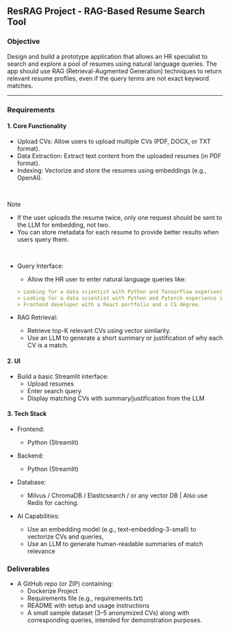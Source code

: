 ## ResRAG Project - RAG-Based Resume Search Tool

### Objective

Design and build a prototype application that allows an HR specialist to search and explore a pool of resumes using natural language queries. 
The app should use RAG (Retrieval-Augmented Generation) techniques to return relevant resume profiles, even if the query terms are not exact keyword matches.

---

### Requirements

#### 1. Core Functionality
- Upload CVs: Allow users to upload multiple CVs (PDF, DOCX, or TXT format).
- Data Extraction: Extract text content from the uploaded resumes (in PDF format).
- Indexing: Vectorize and store the resumes using embeddings (e.g., OpenAI).

<br>

> [!NOTE]
> - If the user uploads the resume twice, only one request should be sent to the LLM
for embedding, not two.
> - You can store metadata for each resume to provide better results when users
query them.
<br>

- Query Interface: 
    - Allow the HR user to enter natural language queries like:

    ```md
    > Looking for a data scientist with Python and TensorFlow experience in Germany.
    > Looking for a data scientist with Python and Pytorch experience in Iran.
    > Frontend developer with a React portfolio and a CS degree.
    ```

- RAG Retrieval:
    - Retrieve top-K relevant CVs using vector similarity.
    - Use an LLM to generate a short summary or justification of why each CV is a match.



#### 2. UI

- Build a basic Streamlit interface:
    - Upload resumes
    - Enter search query
    - Display matching CVs with summary/justification from the LLM


#### 3. Tech Stack
- Frontend: 
    - Python (Streamlit)

- Backend: 
    - Python (Streamlit)
- Database: 
    - Milvus / ChromaDB / Elasticsearch / or any vector DB | Also use Redis for caching.

- AI Capabilities: 
    - Use an embedding model (e.g., text-embedding-3-small) to vectorize CVs and queries, 
    - Use an LLM to generate human-readable summaries of match relevance


### Deliverables
- A GitHub repo (or ZIP) containing:
    - Dockerize Project
    - Requirements file (e.g., requirements.txt)
    - README with setup and usage instructions
    - A small sample dataset (3–5 anonymized CVs) along with corresponding queries, intended for demonstration purposes.
